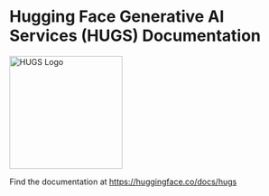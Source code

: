 # Hugging Face Generative AI Services (HUGS) Documentation

<img src="https://huggingface.co/datasets/huggingface/documentation-images/resolve/main/hugs/hugs-purple-no-bg.png" width="200" alt="HUGS Logo">

Find the documentation at https://huggingface.co/docs/hugs
